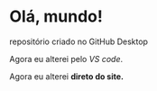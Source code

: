 # Olá, mundo!
 repositório criado no GitHub Desktop

Agora eu alterei pelo *VS code*.

Agora eu alterei **direto do site.**
